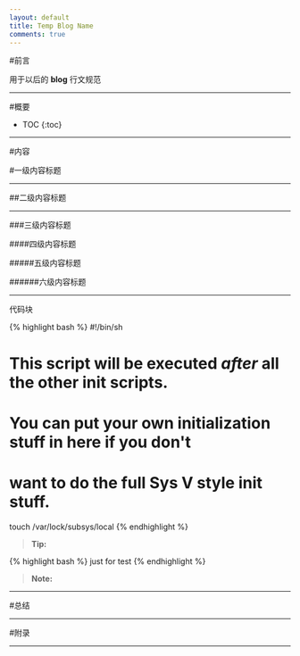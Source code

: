 ```yaml
---
layout: default
title: Temp Blog Name
comments: true
---
```


#前言

用于以后的 **blog** 行文规范

---

#概要

* TOC
{:toc}


---

#内容

#一级内容标题

---

##二级内容标题

---


###三级内容标题

####四级内容标题

#####五级内容标题

######六级内容标题

---

代码块

{% highlight bash %}
#!/bin/sh
#
# This script will be executed *after* all the other init scripts.
# You can put your own initialization stuff in here if you don't
# want to do the full Sys V style init stuff.
touch /var/lock/subsys/local
{% endhighlight %}


> **Tip:**


{% highlight bash %}
just for test
{% endhighlight %}


> **Note:**

---

#总结

---

#附录

---

[link]: http://soft.dog/
[temp]: http://soft.dog/
